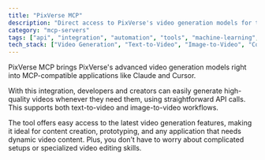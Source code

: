 ```yaml
---
title: "PixVerse MCP"
description: "Direct access to PixVerse's video generation models for text-to-video and image-to-video creation."
category: "mcp-servers"
tags: ["api", "integration", "automation", "tools", "machine-learning", "video-generation", "content-creation"]
tech_stack: ["Video Generation", "Text-to-Video", "Image-to-Video", "Content Creation", "Multimedia AI", "API"]
---
```


PixVerse MCP brings PixVerse's advanced video generation models right into MCP-compatible applications like Claude and Cursor. 

With this integration, developers and creators can easily generate high-quality videos whenever they need them, using straightforward API calls. This supports both text-to-video and image-to-video workflows. 

The tool offers easy access to the latest video generation features, making it ideal for content creation, prototyping, and any application that needs dynamic video content. Plus, you don’t have to worry about complicated setups or specialized video editing skills.